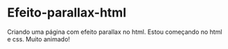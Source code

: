 # Efeito-parallax-html
Criando uma página com efeito parallax no html.
Estou começando no html e css. Muito animado!
